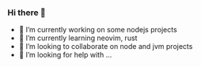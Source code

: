 ### Hi there 👋

<!--
**tatsontung/tatsontung** is a ✨ _special_ ✨ repository because its `README.md` (this file) appears on your GitHub profile.

Here are some ideas to get you started:

- 🔭 I’m currently working on ...
- 🌱 I’m currently learning ...
- 👯 I’m looking to collaborate on ...
- 🤔 I’m looking for help with ...
- 💬 Ask me about ...
- 📫 How to reach me: ...
- 😄 Pronouns: ...
- ⚡ Fun fact: ...
-->

- 🔭 I’m currently working on some nodejs projects 
- 🌱 I’m currently learning neovim, rust
- 👯 I’m looking to collaborate on node and jvm projects
- 🤔 I’m looking for help with ...
